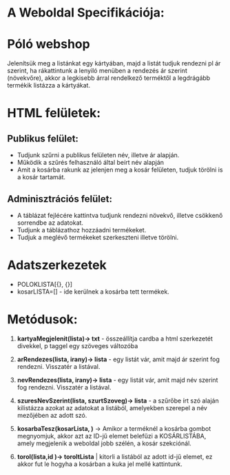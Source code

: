 # A Weboldal Specifikációja:

# Póló webshop

Jelenítsük meg a listánkat egy kártyában, majd a listát tudjuk rendezni pl ár szerint, ha rákattintunk a lenyiló menüben a rendezés ár szerint (növekvőre), akkor a legkisebb árral rendelkező terméktől a legdrágább termékik listázza a kártyákat.

# HTML felületek:


## Publikus felület:

- Tudjunk szűrni a publikus felületen név, illetve ár alapján. 
- Működik a szűrés felhasználó által beírt név alapján
- Amit a kosárba rakunk az jelenjen meg a kosár felületen, tudjuk törölni is a kosár tartamát.

## Adminisztrációs felület: 

- A táblázat fejlécére kattintva tudjunk rendezni növekvő, illetve csökkenő sorrendbe az adatokat.
- Tudjunk a táblázathoz hozzáadni termékeket.
- Tudjuk a meglévő termékeket szerkeszteni illetve törölni.

# Adatszerkezetek
- POLOKLISTA[{}, {}]
- kosarLISTA=[] - ide kerülnek a kosárba tett termékek.


# Metódusok: 

1. **kartyaMegjelenit(lista)-> txt** - összeállítja cardba a html szerkezetét divekkel, p taggel egy szöveges változóba

2. **arRendezes(lista, irany)-> lista** - egy listát vár, amit majd ár szerint fog rendezni. Visszatér a listával.

3. **nevRendezes(lista, irany)-> lista** - egy listát vár, amit majd név szerint fog rendezni. Visszatér a listával.

4. **szuresNevSzerint(lista, szurtSzoveg)-> lista** - a szűrőbe írt szó alaján kilistázza azokat az adatokat a listából, amelyekben szerepel a név mezőjében az adott szó.

5. **kosarbaTesz(kosarLista, )** -> Amikor a terméknél a kosárba gombot megnyomjuk, akkor azt az ID-jű elemet belefűzi a KOSÁRLISTÁBA, amely megjelenik a weboldal jobb szélén, a kosár szekciónál.

6. **torol(lista,id )-> toroltLista** | kitorli a listából az adott id-jű elemet, ez akkor fut le hogyha a kosárban a kuka jel mellé kattintunk.

